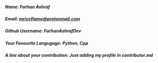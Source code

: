 ##### Name: *Farhan Ashraf*

##### Email: *mriceflame@protonmail.com*

##### Github Username: *FarhanAshrafDev*

##### Your Favourite Langugage: *Python, Cpp*

##### A line about your contribution: *Just adding my profile in contributor.md*
